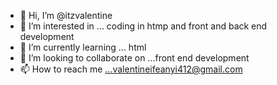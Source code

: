 - 👋 Hi, I’m @itzvalentine
- 👀 I’m interested in ... coding in htmp and front and back end development 
- 🌱 I’m currently learning ... html
- 💞️ I’m looking to collaborate on ...front end development 
- 📫 How to reach me ...valentineifeanyi412@gmail.com

<!---
itzvalentine/itzvalentine is a ✨ special ✨ repository because its `README.md` (this file) appears on your GitHub profile.
You can click the Preview link to take a look at your changes.
--->
